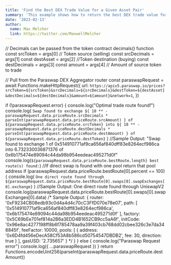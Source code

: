 ```yaml
---
title: 'Find the Best DEX Trade Value for a Given Asset Pair'
summary: 'This example shows how to return the best DEX trade value for a give asset pair using Paraswap DEX Aggregator'
date: '2023-02-13'
author:
  name: Max Melcher
  link: https://twitter.com/MaxwellMelcher
---
```

// Decimals can be passed from the token contract decimals() function
const srcToken = args[0] // Token source (selling)
const srcDecimals = args[1]
const destAsset = args[2] //Token destination (buying)
const destDecimals = args[3]
const amount = args[4] // Amount of source token to trade

// Pull from the Paraswap DEX Aggregator router
const paraswapRequest = await Functions.makeHttpRequest({
  url: `https://apiv5.paraswap.io/prices?srcToken=${srcToken}&srcDecimals=${srcDecimals}&destToken=${destAsset}&destDecimals=${destDecimals}&amount=${amount}&network=1`,
})

if (!paraswapRequest.error) {
  console.log("Optimal trade route found!")
  console.log(
    `Swap found to exchange ${
      10 ** -paraswapRequest.data.priceRoute.srcDecimals * parseInt(paraswapRequest.data.priceRoute.srcAmount)
    } of ${paraswapRequest.data.priceRoute.srcToken} into ${
      10 ** -paraswapRequest.data.priceRoute.destDecimals * parseInt(paraswapRequest.data.priceRoute.destAmount)
    } of ${paraswapRequest.data.priceRoute.destToken}`
  )
  //Sample Output: "Swap found to exchange 1 of 0x514910771af9ca656af840dff83e8264ecf986ca into 6.732330036871376 of 0x6b175474e89094c44da98b954eedeac495271d0f"
  console.log(`${paraswapRequest.data.priceRoute.bestRoute.length} best route(s) found:`)
  //If direct swap is found with one pool return that pool address
  if (paraswapRequest.data.priceRoute.bestRoute[0].percent == 100) {
    console.log(
      `One direct route found through ${paraswapRequest.data.priceRoute.bestRoute[0].swaps[0].swapExchanges[0].exchange}`
    )
    //Sample Output: One direct route found through UniswapV2
    console.log(paraswapRequest.data.priceRoute.bestRoute[0].swaps[0].swapExchanges[0].data)
    /*
    Sample Output:
    {
      router: '0xF9234CB08edb93c0d4a4d4c70cC3FfD070e78e07',
      path: [
        '0x514910771af9ca656af840dff83e8264ecf986ca',
        '0x6b175474e89094c44da98b954eedeac495271d0f'
      ],
      factory: '0x5C69bEe701ef814a2B6a3EDD4B1652CB9cc5aA6f',
      initCode: '0x96e8ac4277198ff8b6f785478aa9a39f403cb768dd02cbee326c3e7da348845f',
      feeFactor: 10000,
      pools: [
        {
          address: '0x6D4fd456eDecA58Cf53A8b586cd50754547DBDB2',
          fee: 30,
          direction: true
        }
      ],
      gasUSD: '2.735657'
    }
    */
  }
} else {
  console.log("Paraswap Request error")
  console.log({ ...paraswapRequest })
}
return Functions.encodeUint256(parseInt(paraswapRequest.data.priceRoute.destAmount))
